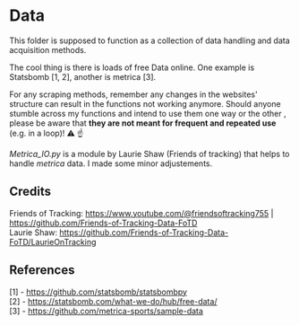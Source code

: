 # Data

This folder is supposed to function as a collection of data handling and data acquisition methods. <br>

The cool thing is there is loads of free Data online. One example is Statsbomb [1, 2], another is metrica [3]. <br>

For any scraping methods, remember any changes in the websites' structure can result in the
functions not working anymore. Should anyone stumble across my functions and intend to use them one way or the other , please 
be aware that **they are not meant for frequent and repeated use** (e.g. in a loop)! :warning: :point_up: <br>

*Metrica_IO.py* is a module by Laurie Shaw (Friends of tracking) that helps to handle *metrica* data. I made some minor adjustements. <br>

## Credits

Friends of Tracking: https://www.youtube.com/@friendsoftracking755 | https://github.com/Friends-of-Tracking-Data-FoTD <br>
Laurie Shaw: https://github.com/Friends-of-Tracking-Data-FoTD/LaurieOnTracking <br>


## References

[1] - https://github.com/statsbomb/statsbombpy <br>
[2] - https://statsbomb.com/what-we-do/hub/free-data/ <br>
[3] - https://github.com/metrica-sports/sample-data <br>

